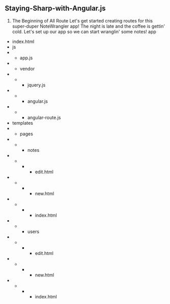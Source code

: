 ## Staying-Sharp-with-Angular.js

1. The Beginning of All Route
Let's get started creating routes for this super-duper NoteWrangler app! The night is late and the coffee is gettin' cold. Let's set up our app so we can start wranglin' some notes!
app
* index.html
* js
* * app.js
* * vendor
* * * jquery.js
* * * angular.js
* * * angular-route.js
* templates
* * pages
* * * notes
* * * * edit.html
* * * * new.html
* * * * index.html
* * * users
* * * * edit.html
* * * * new.html
* * * * index.html

